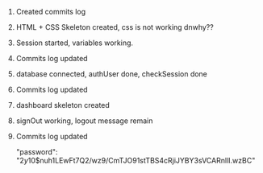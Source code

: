 1. Created commits log
2. HTML + CSS Skeleton created, css is not working dnwhy??
3. Session started, variables working.
4. Commits log updated
5. database connected, authUser done, checkSession done
6. Commits log updated
7. dashboard skeleton created
8. signOut working, logout message remain
9. Commits log updated


    "password": "$2y$10$nuh1LEwFt7Q2/wz9/CmTJO91stTBS4cRjiJYBY3sVCARnllI.wzBC"